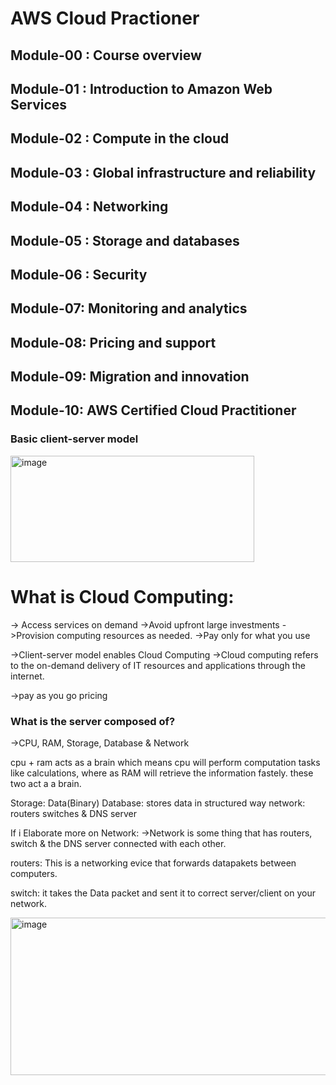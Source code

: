 # AWS Cloud Practioner

## Module-00 : Course overview

## Module-01 : Introduction to Amazon Web Services

## Module-02 : Compute in the cloud

## Module-03 : Global infrastructure and reliability

## Module-04 : Networking

## Module-05 : Storage and databases

## Module-06 : Security

## Module-07: Monitoring and analytics

## Module-08: Pricing and support

## Module-09: Migration and innovation

## Module-10: AWS Certified Cloud Practitioner



### Basic client-server model

<img width="390" height="170" alt="image" src="https://github.com/user-attachments/assets/f9f3fd0f-ba49-4a49-ba89-67a1f7484fa2" />

# What is Cloud Computing:

-> Access services on demand
->Avoid upfront large investments
->Provision computing resources as needed.
->Pay only for what you use

->Client-server model enables Cloud Computing
->Cloud computing refers to the on-demand delivery of IT resources and applications through the internet.


->pay as you go pricing 



### What is the server composed of?
->CPU, RAM, Storage, Database & Network

cpu + ram acts as a brain which means cpu will perform computation tasks like calculations, where as RAM will retrieve the information fastely.
these two act a a brain.

Storage: Data(Binary)
Database: stores data in structured way
network: routers switches & DNS server


If i Elaborate more on Network:
->Network is some thing that has routers, switch & the DNS server connected with each other.

routers: This is a networking evice that forwards datapakets between computers.

switch: it takes the Data packet and sent it to correct server/client on your network.

<img width="763" height="252" alt="image" src="https://github.com/user-attachments/assets/59cd4ae9-1f4b-46f9-b957-7ca309110b95" />





